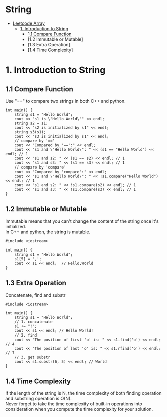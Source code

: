 # String
<!-- GFM-TOC -->
* [Leetcode Array](#Array)
    * [1. Introduction to String](#1-Introduction-to-String)
       * [1.1 Compare Function](#1.1-Compare-Function)
       * [1.2 Immutable or Mutable]
       * [1.3 Extra Operation]
       * [1.4 Time Complexity]
<!-- GFM-TOC -->


# 1. Introduction to String
## 1.1 Compare Function
Use "==" to compare two strings in both C++ and python.
```
int main() {
    string s1 = "Hello World";
    cout << "s1 is \"Hello World\"" << endl;
    string s2 = s1;
    cout << "s2 is initialized by s1" << endl;
    string s3(s1);
    cout << "s3 is initialized by s1" << endl;
    // compare by '=='
    cout << "Compared by '==':" << endl;
    cout << "s1 and \"Hello World\": " << (s1 == "Hello World") << endl; // 1
    cout << "s1 and s2: " << (s1 == s2) << endl; // 1
    cout << "s1 and s3: " << (s1 == s3) << endl; // 1
    // compare by 'compare'
    cout << "Compared by 'compare':" << endl;
    cout << "s1 and \"Hello World\": " << !s1.compare("Hello World") << endl; // 1
    cout << "s1 and s2: " << !s1.compare(s2) << endl; // 1
    cout << "s1 and s3: " << !s1.compare(s3) << endl; // 1
}
```
## 1.2 Immutable or Mutable
Immutable means that you can't change the content of the string once it's initialized.\
In C++ and python, the string is mutable.
```
#include <iostream>

int main() {
    string s1 = "Hello World";
    s1[5] = ',';
    cout << s1 << endl;  // Hello,World
}
```
## 1.3 Extra Operation
Concatenate, find and substr
```
#include <iostream>

int main() {
    string s1 = "Hello World";
    // 1. concatenate
    s1 += "!";
    cout << s1 << endl; // Hello World!
    // 2. find
    cout << "The position of first 'o' is: " << s1.find('o') << endl; // 4
    cout << "The position of last 'o' is: " << s1.rfind('o') << endl; // 7
    // 3. get substr
    cout << s1.substr(6, 5) << endl; // World
}
```
## 1.4 Time Complexity
If the length of the string is N, the time complexity of both finding operation and substring operation is O(N).\
Never forget to take the time complexity of built-in operations into consideration when you compute the time complexity for your solution.






















